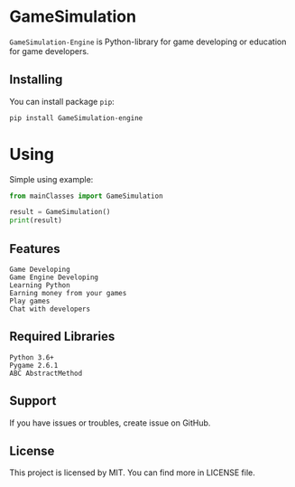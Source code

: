 # GameSimulation

`GameSimulation-Engine` is Python-library for game developing or education for game developers.

## Installing

You can install package `pip`:
```bash
pip install GameSimulation-engine
```
# Using

Simple using example:

```python
from mainClasses import GameSimulation

result = GameSimulation()
print(result)
```
## Features

    Game Developing
    Game Engine Developing
    Learning Python
    Earning money from your games
    Play games
    Chat with developers

## Required Libraries

    Python 3.6+
    Pygame 2.6.1
    ABC AbstractMethod

## Support

If you have issues or troubles, create issue on GitHub.

## License

This project is licensed by MIT. You can find more in LICENSE file.